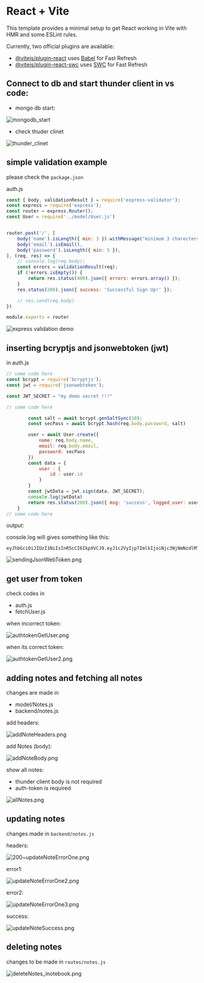 # React + Vite

This template provides a minimal setup to get React working in Vite with HMR and some ESLint rules.

Currently, two official plugins are available:

- [@vitejs/plugin-react](https://github.com/vitejs/vite-plugin-react/blob/main/packages/plugin-react/README.md) uses [Babel](https://babeljs.io/) for Fast Refresh
- [@vitejs/plugin-react-swc](https://github.com/vitejs/vite-plugin-react-swc) uses [SWC](https://swc.rs/) for Fast Refresh

## Connect to db and start thunder client in vs code:

- mongo db start:

![mongodb_start](./img/mongodb_start.png)

- check thuder clinet

![thunder_clinet](./img/thunder_client_start.png)

## simple validation example 

please check the `package.json`

auth.js

``` js
const { body, validationResult } = require('express-validator');
const express = require('express');
const router = express.Router();
const User = require('../model/User.js')


router.post('/', [
    body('name').isLength({ min: 3 }).withMessage("minimum 3 charecters required"),
    body('email').isEmail(),
    body('password').isLength({ min: 5 }),
], (req, res) => {
    // console.log(req.body);
    const errors = validationResult(req);
    if (!errors.isEmpty()) {
        return res.status(400).json({ errors: errors.array() });
    }
    res.status(200).json({ success: 'Successful Sign Up!' });

    // res.send(req.body)
})

module.exports = router
```

![express validation demo](./img/express_validation_demo.png)

## inserting bcryptjs and jsonwebtoken (jwt)

in auth.js

``` js 
// some code here
const bcrypt = require('bcryptjs');
const jwt = require('jsonwebtoken');

const JWT_SECRET = "my demo secret !!!"

// some code here

        const salt = await bcrypt.genSaltSync(10);
        const secPass = await bcrypt.hash(req.body.password, salt)

        user = await User.create({
            name: req.body.name,
            email: req.body.email,
            password: secPass
        })
        const data = {
            user : {
                id : user.id
            }
        }
        const jwtData = jwt.sign(data, JWT_SECRET);
        console.log(jwtData)
        return res.status(200).json({ msg: 'success', logged_user: user })
    }
// some code here

```

output: 

console.log will gives something like this:

```
eyJhbGciOiJIUzI1NiIsInR5cCI6IkpXVCJ9.eyJ1c2VyIjp7ImlkIjoiNjc3NjNmNzdlMTNlMGE2NzNiMTBmZTRkIn0sImlhdCI6MTczNTgwMjc0M30._lvO5_U8Nxj8IH_998saNGSP7yBiv4FXuHwWhSKzlTE
```

![sendingJsonWebToken.png](./img/sendingJsonWebToken.png)

## get user from token

check codes in 
- auth.js
- fetchUser.js

when incorrect token:

![authtokenGetUser.png](./img/authtokenGetUser.png)

when its correct token:

![authtokenGetUser2.png](./img/authtokenGetUser2.png)

## adding notes and fetching all notes

changes are made in 
- model/Notes.js
- backend/notes.js


add headers: 

![addNoteHeaders.png](./img/addNoteHeaders.png)

add Notes (body):

![addNoteBody.png](./img/addNoteBody.png)

show all notes:
- thunder client body is not required
- auth-token is required

![allNotes.png](./img/allNotes.png)

## updating notes

changes made in `backend/notes.js`

headers: 

![200~updateNoteErrorOne.png](./img/updateNoteErrorOne.png)

error1:

![updateNoteErrorOne2.png](./img/updateNoteErrorOne2.png)

error2:

![updateNoteErrorOne3.png](./img/updateNoteErrorOne3.png)

success:

![updateNoteSuccess.png](./img/updateNoteSuccess.png)

## deleting notes

changes to be made in `routes/notes.js`

![deleteNotes_inotebook.png](./img/deleteNotes_inotebook.png)





